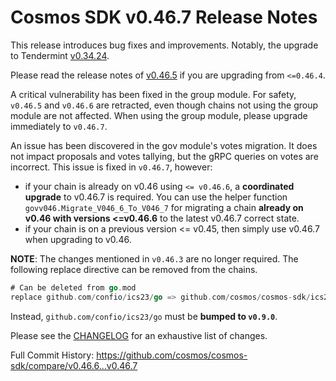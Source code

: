 # Cosmos SDK v0.46.7 Release Notes

This release introduces bug fixes and improvements. Notably, the upgrade to Tendermint [v0.34.24](https://github.com/tendermint/tendermint/releases/tag/v0.34.24).

Please read the release notes of [v0.46.5](https://github.com/cosmos/cosmos-sdk/releases/tag/v0.46.5) if you are upgrading from `<=0.46.4`.

A critical vulnerability has been fixed in the group module. For safety, `v0.46.5` and `v0.46.6` are retracted, even though chains not using the group module are not affected. When using the group module, please upgrade immediately to `v0.46.7`.

An issue has been discovered in the gov module's votes migration. It does not impact proposals and votes tallying, but the gRPC queries on votes are incorrect. This issue is fixed in `v0.46.7`, however:
- if your chain is already on v0.46 using `<= v0.46.6`, a **coordinated upgrade** to v0.46.7 is required. You can use the helper function `govv046.Migrate_V046_6_To_V046_7` for migrating a chain **already on v0.46 with versions <=v0.46.6** to the latest v0.46.7 correct state.
- if your chain is on a previous version <= v0.45, then simply use v0.46.7 when upgrading to v0.46.

**NOTE**: The changes mentioned in `v0.46.3` are no longer required. The following replace directive can be removed from the chains.

```go
# Can be deleted from go.mod
replace github.com/confio/ics23/go => github.com/cosmos/cosmos-sdk/ics23/go v0.8.0
```

Instead, `github.com/confio/ics23/go` must be **bumped to `v0.9.0`**.

Please see the [CHANGELOG](https://github.com/cosmos/cosmos-sdk/blob/release/v0.46.x/CHANGELOG.md) for an exhaustive list of changes.

Full Commit History: https://github.com/cosmos/cosmos-sdk/compare/v0.46.6...v0.46.7
